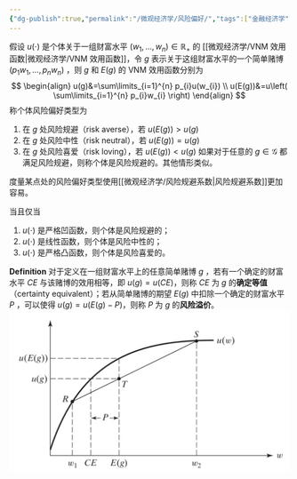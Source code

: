 ```yaml
---
{"dg-publish":true,"permalink":"/微观经济学/风险偏好/","tags":["金融经济学"]}
---
```



假设 $u(\cdot)$ 是个体关于一组财富水平 $(w_{1},\dots,w_{n})\in \mathbb{R}_{+}$ 的 [[微观经济学/VNM 效用函数\|微观经济学/VNM 效用函数]]，令 $g$ 表示关于这组财富水平的一个简单赌博 $(p_{1}w_{1},\dots,p_{n}w_{n})$ ，则 $g$ 和 $E(g)$ 的 VNM 效用函数分别为
$$
\begin{align}
u(g)&=\sum\limits_{i=1}^{n} p_{i}u(w_{i}) \\
u(E(g))&=u\left( \sum\limits_{i=1}^{n} p_{i}w_{i} \right)
\end{align}
$$
称个体风险偏好类型为
1. 在 $g$ 处风险规避（risk averse），若 $u(E(g))>u(g)$
2. 在 $g$ 处风险中性（risk neutral），若 $u(E(g))=u(g)$
3. 在 $g$ 处风险喜爱（risk loving），若 $u(E(g))<u(g)$
如果对于任意的 $g\in \mathcal{G}$ 都满足风险规避，则称个体是风险规避的。其他情形类似。

度量某点处的风险偏好类型使用[[微观经济学/风险规避系数\|风险规避系数]]更加容易。

当且仅当
1. $u(\cdot)$ 是严格凹函数，则个体是风险规避的；
2. $u(\cdot)$ 是线性函数，则个体是风险中性的；
3. $u(\cdot)$ 是严格凸函数，则个体是风险喜爱的。

**Definition** 对于定义在一组财富水平上的任意简单赌博 $g$ ，若有一个确定的财富水平 $CE$ 与该赌博的效用相等，即 $u(g)=u(CE)$，则称 $CE$ 为 $g$ 的**确定等值**（certainty equivalent）；若从简单赌博的期望 $E(g)$ 中扣除一个确定的财富水平 $P$ ，可以使得 $u(g)=u(E(g)-P)$，则称 $P$ 为 $g$ 的**风险溢价**。
![image.png](https://raw.githubusercontent.com/ykonut/picx-images-hosting/master/picgo/image-b7664c8f607070ef914a0ae1a357836e.png)


